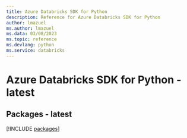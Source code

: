 ```yaml
---
title: Azure Databricks SDK for Python
description: Reference for Azure Databricks SDK for Python
author: lmazuel
ms.author: lmazuel
ms.data: 03/08/2023
ms.topic: reference
ms.devlang: python
ms.service: databricks
---
```

# Azure Databricks SDK for Python - latest
## Packages - latest
[!INCLUDE [packages](databricks-index.md)]